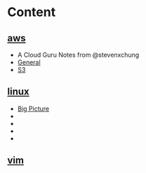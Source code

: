 # Content

## [aws](./aws)
- A Cloud Guru Notes from @stevenxchung 
- [General](./aws/general.md)
- [S3](./aws/s3.md)
## [linux](./linux)
- [Big Picture](./linux/1-Big-Picture.md)
- [](./linux/)
- [](./linux/)
- [](./linux/)
- [](./linux/)
## [vim](./vim)